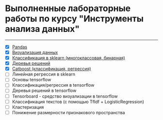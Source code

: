 # Выполненные лабораторные работы по курсу "Инструменты анализа данных"
---

* [x] [Pandas](https://github.com/DimaScientist/Data-Analysis-Tools/blob/main/lab_1_pandas_6132_Bakanov.ipynb)
* [x] [Визуализация данных](https://github.com/DimaScientist/Data-Analysis-Tools/blob/main/lab_2_visual_6132_Bakanov.ipynb)
* [x] [Классификация в sklearn (многоклассовая, бинарная)](https://github.com/DimaScientist/Data-Analysis-Tools/blob/main/lab_3_classification_6132_Bakanov.ipynb)
* [x] [Деревья решений](https://github.com/DimaScientist/Data-Analysis-Tools/blob/main/lab_4_trees_6132_Bakanov.ipynb)
* [x] [Catboost (классификация, регрессия)](https://github.com/DimaScientist/Data-Analysis-Tools/blob/main/lab_5_catboost_6132_Bakanov.ipynb)
* [ ] Линейная регрессия в sklearn
* [ ] Основы tensorflow 
* [ ] Классификация/регрессия в tensorflow
* [ ] Деревья решений в tensorflow
* [ ] Tensorboard - средство визуализации в tensorflow
* [ ] Классификация текстов (с помощью TfIdf + LogisticRegression)
* [ ] Кластеризация
* [ ] Понижение размерности признакового пространства
